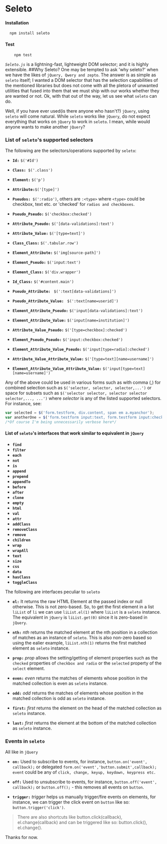 # Seleto
#### Installation
```cli
  npm install seleto
```

####  Test
```cli
    npm test
```

*`Seleto.js`* is a lightning-fast, lightweight DOM selector; and it is highly extensible.
##Why Seleto?
One may be tempted to ask 'why seleto?' when we have the likes of `jQuery, Qwery and zepto`. The answer is as simple as `seleto` itself; I wanted a DOM selector that has the selection capabilities of the mentioned libraries but does not come with all the pletora of unwanted utilities that fused into them that we must ship with our works whether they are wanted or not.  Ok, with that out of the way, let us see what `seleto` can do.

Well, if you have ever used(is there anyone who hasn't?)  `jQuery`, using `seleto` will come natural. While `seleto` works like `jQuery`, do not expect everything that works on `jQuery` to work in `seleto`. I mean, while would anyone wants to make another `jQuery`?

### List of `seleto`'s supported selectors 
The following are the selectors/operations supported by `seleto`:

- **`Id:`**  `$('#Id')`

- **`Class: `**`$('.class')`

- **`Element:`** `$('p')`

- **`Attribute:`**`$('[type]')`

- **`Pseudos:`**` $(':radio')`, others are `:<type>` where `<type>` could be checkbox, text etc. or 'checked' for `radios and checkboxes`.

- **`Pseudo_Pseudo:`** `$('checkbox:checked')`

- **`Attribute_Pseudo:`** `$('[data-validations]:text')`

- **`Attribute_Value:`** `$('[type=text]')`

- **`Class_Class:`** `$('.tabular.row')`

- **`Element_Attribute:`** `$('img[source-path]')`

- **`Element_Pseudo:`** `$('input:text')`

- **`Element_Class:`** `$('div.wrapper')`

- **`Id_Class:`** `$('#content.main')`

- **`Pseudo_Attribute: `** `$(':text[data-validations]')`

- **`Pseudo_Attribute_Value: `** `$(':text[name=userid]')`

- **`Element_Attribute_Pseudo:`**  `$('input[data-validations]:text')`

- **`Element_Attribute_Value:`**  `$('input[name=institution]')`

- **`Attribute_Value_Pseudo:`**  `$('[type=checkbox]:checked')`

- **`Element_Pseudo_Pseudo:`**  `$('input:checkbox:checked')`

- **`Element_Attribute_Value_Pseudo:`**  `$('input[type=radio]:checked')`

- **`Attribute_Value_Attribute_Value:`**  `$('[type=text][name=username]')`

- **`Element_Attribute_Value_Attribute_Value:`**  `$('input[type=text][name=username]')`

Any of the above could be used in various forms such as with comma (,)  for combined selection such as `$('selector, selector, selector,...')` or space for subsets such as `$('selector selector, selector selector selector,..., ...')` where *selector* is any of the listed supported selectors. For instance, see:


```javascript
var selected = $('form.testform, div.content, span em a.myanchor');
var anotherOne = $('form.testform input:text, form.testform input:checkbox, form.testform select[name=city] option[value=Lagos]'); 
/*Of course I'm being unnecessarily verbose here*/
```

#### List of `seleto`'s interfaces that work similar to equivalent in `jQuery`
- **`find`** 
- **`filter`**  
- **`each`** 
- **`not`** 
- **`is`**
- **`append`** 
- **`prepend`** 
- **`appendTo`**
- **`before`**
- **`after`** 
- **`clone`**
- **`empty`**
- **`html`**
- **`val`**
- **`attr`**
- **`addClass`**
- **`removeClass`**
- **`remove`**
- **`children`**
- **`wrap`**
- **`wrapAll`**
- **`text`**
- **`size`**
- **`css`**
- **`data`**
- **`hasClass`**
- **`toggleClass`**


The following are interfaces peculiar to `seleto`

- **`el:`** It returns the raw HTML Element at the passed index or null otherwise. This is not zero-based. So, to get the first element in a list `liList` of `li` we can use `liList.el(1)` where `liList` is a `seleto` instance. The equivalent in `jQuery` is `liList.get(0)` since it is zero-based in `jQuery`.

- **`nth:`** *nth* returns the matched element at the nth position in a collection of matches as an instance of `seleto`. This is also non-zero based so using the ealier example, `liList.nth(1)` returns the first matched element as `seleto` instance.

- **`prop:`** *prop* allows the setting/getting of element properties such as the `checked` properties of `checkbox and radio` or the `selected` property of the `select` element.

- **`even:`** *even* returns the matches of elements whose position in the matched collection is even as `seleto` instance. 

- **`odd:`** *odd* returns the matches of elements whose position in the matched collection is odd as `seleto` instance. 

- **`first:`** *first* returns the element on the head of  the matched collection as `seleto` instance. 

- **`last:`** *first* returns the element at the bottom of  the matched collection as `seleto` instance. 

### Events in `seleto`
All like in `jQuery`

- **`on:`** Used to subscribe to events, for instance, `button.on('event', callback);` or delegated `form.on('event','button.submit',callback);` `event` could be any of `click, change, keyup, keydown, keypress etc.`

- **`off:`** Used to unsubscribe to events, for instance, `button.off('event', callback);` or  `button.off();` - this removes all events on `button`.

- **`trigger:`** *trigger* helps us manually trigger/fire events on elements, for instance, we can trigger the click event on `button` like so: `button.trigger('click')`.

> There are also shortcuts like button.click(callback), el.change(callback) and can be triggered like so: button.click(), el.change().

Thanks for now.
